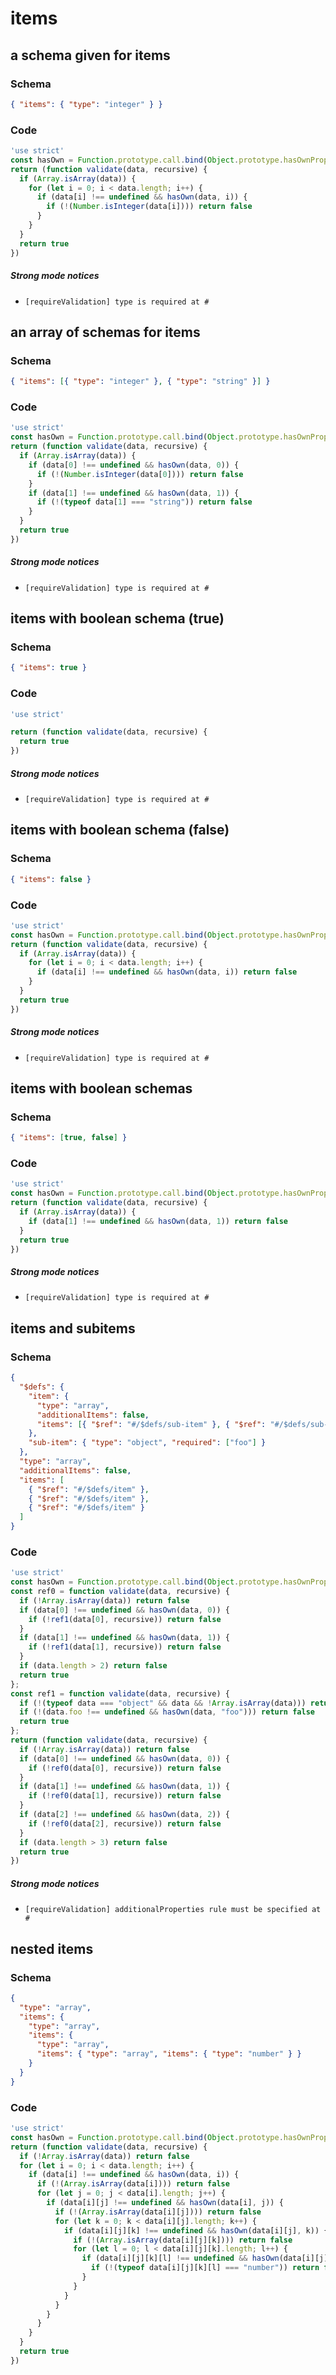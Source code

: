 # items

## a schema given for items

### Schema

```json
{ "items": { "type": "integer" } }
```

### Code

```js
'use strict'
const hasOwn = Function.prototype.call.bind(Object.prototype.hasOwnProperty);
return (function validate(data, recursive) {
  if (Array.isArray(data)) {
    for (let i = 0; i < data.length; i++) {
      if (data[i] !== undefined && hasOwn(data, i)) {
        if (!(Number.isInteger(data[i]))) return false
      }
    }
  }
  return true
})
```

##### Strong mode notices

 * `[requireValidation] type is required at #`


## an array of schemas for items

### Schema

```json
{ "items": [{ "type": "integer" }, { "type": "string" }] }
```

### Code

```js
'use strict'
const hasOwn = Function.prototype.call.bind(Object.prototype.hasOwnProperty);
return (function validate(data, recursive) {
  if (Array.isArray(data)) {
    if (data[0] !== undefined && hasOwn(data, 0)) {
      if (!(Number.isInteger(data[0]))) return false
    }
    if (data[1] !== undefined && hasOwn(data, 1)) {
      if (!(typeof data[1] === "string")) return false
    }
  }
  return true
})
```

##### Strong mode notices

 * `[requireValidation] type is required at #`


## items with boolean schema (true)

### Schema

```json
{ "items": true }
```

### Code

```js
'use strict'

return (function validate(data, recursive) {
  return true
})
```

##### Strong mode notices

 * `[requireValidation] type is required at #`


## items with boolean schema (false)

### Schema

```json
{ "items": false }
```

### Code

```js
'use strict'
const hasOwn = Function.prototype.call.bind(Object.prototype.hasOwnProperty);
return (function validate(data, recursive) {
  if (Array.isArray(data)) {
    for (let i = 0; i < data.length; i++) {
      if (data[i] !== undefined && hasOwn(data, i)) return false
    }
  }
  return true
})
```

##### Strong mode notices

 * `[requireValidation] type is required at #`


## items with boolean schemas

### Schema

```json
{ "items": [true, false] }
```

### Code

```js
'use strict'
const hasOwn = Function.prototype.call.bind(Object.prototype.hasOwnProperty);
return (function validate(data, recursive) {
  if (Array.isArray(data)) {
    if (data[1] !== undefined && hasOwn(data, 1)) return false
  }
  return true
})
```

##### Strong mode notices

 * `[requireValidation] type is required at #`


## items and subitems

### Schema

```json
{
  "$defs": {
    "item": {
      "type": "array",
      "additionalItems": false,
      "items": [{ "$ref": "#/$defs/sub-item" }, { "$ref": "#/$defs/sub-item" }]
    },
    "sub-item": { "type": "object", "required": ["foo"] }
  },
  "type": "array",
  "additionalItems": false,
  "items": [
    { "$ref": "#/$defs/item" },
    { "$ref": "#/$defs/item" },
    { "$ref": "#/$defs/item" }
  ]
}
```

### Code

```js
'use strict'
const hasOwn = Function.prototype.call.bind(Object.prototype.hasOwnProperty);
const ref0 = function validate(data, recursive) {
  if (!Array.isArray(data)) return false
  if (data[0] !== undefined && hasOwn(data, 0)) {
    if (!ref1(data[0], recursive)) return false
  }
  if (data[1] !== undefined && hasOwn(data, 1)) {
    if (!ref1(data[1], recursive)) return false
  }
  if (data.length > 2) return false
  return true
};
const ref1 = function validate(data, recursive) {
  if (!(typeof data === "object" && data && !Array.isArray(data))) return false
  if (!(data.foo !== undefined && hasOwn(data, "foo"))) return false
  return true
};
return (function validate(data, recursive) {
  if (!Array.isArray(data)) return false
  if (data[0] !== undefined && hasOwn(data, 0)) {
    if (!ref0(data[0], recursive)) return false
  }
  if (data[1] !== undefined && hasOwn(data, 1)) {
    if (!ref0(data[1], recursive)) return false
  }
  if (data[2] !== undefined && hasOwn(data, 2)) {
    if (!ref0(data[2], recursive)) return false
  }
  if (data.length > 3) return false
  return true
})
```

##### Strong mode notices

 * `[requireValidation] additionalProperties rule must be specified at #`


## nested items

### Schema

```json
{
  "type": "array",
  "items": {
    "type": "array",
    "items": {
      "type": "array",
      "items": { "type": "array", "items": { "type": "number" } }
    }
  }
}
```

### Code

```js
'use strict'
const hasOwn = Function.prototype.call.bind(Object.prototype.hasOwnProperty);
return (function validate(data, recursive) {
  if (!Array.isArray(data)) return false
  for (let i = 0; i < data.length; i++) {
    if (data[i] !== undefined && hasOwn(data, i)) {
      if (!(Array.isArray(data[i]))) return false
      for (let j = 0; j < data[i].length; j++) {
        if (data[i][j] !== undefined && hasOwn(data[i], j)) {
          if (!(Array.isArray(data[i][j]))) return false
          for (let k = 0; k < data[i][j].length; k++) {
            if (data[i][j][k] !== undefined && hasOwn(data[i][j], k)) {
              if (!(Array.isArray(data[i][j][k]))) return false
              for (let l = 0; l < data[i][j][k].length; l++) {
                if (data[i][j][k][l] !== undefined && hasOwn(data[i][j][k], l)) {
                  if (!(typeof data[i][j][k][l] === "number")) return false
                }
              }
            }
          }
        }
      }
    }
  }
  return true
})
```

